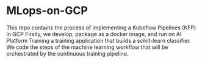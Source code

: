 # MLops-on-GCP
This repo contains the process of implementing a Kubeflow Pipelines (KFP) in GCP
Firstly, we develop, package as a docker image, and run on AI Platform Training a training application that builds a scikit-learn classifier. We code the steps of the machine learning workflow that will be orchestrated by the continuous training pipeline.
